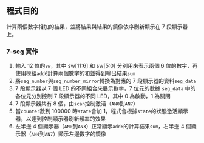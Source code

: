 ## 程式目的
計算兩個數字相加的結果，並將結果與結果的鏡像依序刷新顯示在 7 段顯示器上。

### 7-seg 實作
1. 輸入 12 位的`sw`，其中 sw[11:6] 和 sw[5:0] 分別用來表示兩個 6 位的數字，再使用模組`add6`計算兩個數字的和並得到輸出結果`sum`
2. 將`seg_number`與`seg_number_mirror`轉換為對應的 7 段顯示器的資料`seg_data`
3. 7 段顯示器以 7 個 LED 的不同組合來展示數字，7 位元的數據 `seg_data` 中的各位元分別控制 7 段顯示器的不同 LED，其中 0 為啟動，1 為關閉
4. 7 段顯示器共有 8 個，由`scan`控制激活（`AN0`到`AN7`）
5. 當`counter`數到 100000 時`state`會加 1，程式會根據`state`的狀態激活顯示器，以達到控制顯示器刷新頻率的效果
6. 左半邊 4 個顯示器（`AN0`到`AN3`）正常顯示`add6`的計算結果`sum`，右半邊 4 個顯示器（`AN4`到`AN7`）顯示左邊數字的鏡像
